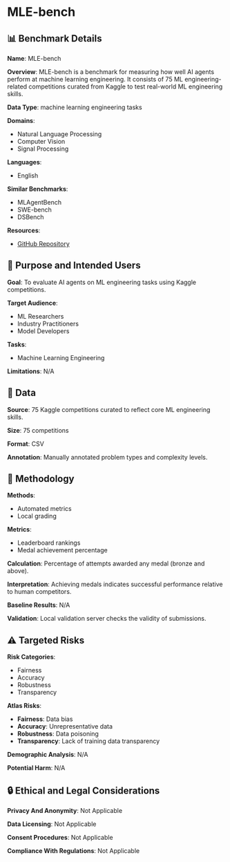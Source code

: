 # MLE-bench

## 📊 Benchmark Details

**Name**: MLE-bench

**Overview**: MLE-bench is a benchmark for measuring how well AI agents perform at machine learning engineering. It consists of 75 ML engineering-related competitions curated from Kaggle to test real-world ML engineering skills.

**Data Type**: machine learning engineering tasks

**Domains**:
- Natural Language Processing
- Computer Vision
- Signal Processing

**Languages**:
- English

**Similar Benchmarks**:
- MLAgentBench
- SWE-bench
- DSBench

**Resources**:
- [GitHub Repository](https://github.com/openai/mle-bench/)

## 🎯 Purpose and Intended Users

**Goal**: To evaluate AI agents on ML engineering tasks using Kaggle competitions.

**Target Audience**:
- ML Researchers
- Industry Practitioners
- Model Developers

**Tasks**:
- Machine Learning Engineering

**Limitations**: N/A

## 💾 Data

**Source**: 75 Kaggle competitions curated to reflect core ML engineering skills.

**Size**: 75 competitions

**Format**: CSV

**Annotation**: Manually annotated problem types and complexity levels.

## 🔬 Methodology

**Methods**:
- Automated metrics
- Local grading

**Metrics**:
- Leaderboard rankings
- Medal achievement percentage

**Calculation**: Percentage of attempts awarded any medal (bronze and above).

**Interpretation**: Achieving medals indicates successful performance relative to human competitors.

**Baseline Results**: N/A

**Validation**: Local validation server checks the validity of submissions.

## ⚠️ Targeted Risks

**Risk Categories**:
- Fairness
- Accuracy
- Robustness
- Transparency

**Atlas Risks**:
- **Fairness**: Data bias
- **Accuracy**: Unrepresentative data
- **Robustness**: Data poisoning
- **Transparency**: Lack of training data transparency

**Demographic Analysis**: N/A

**Potential Harm**: N/A

## 🔒 Ethical and Legal Considerations

**Privacy And Anonymity**: Not Applicable

**Data Licensing**: Not Applicable

**Consent Procedures**: Not Applicable

**Compliance With Regulations**: Not Applicable
